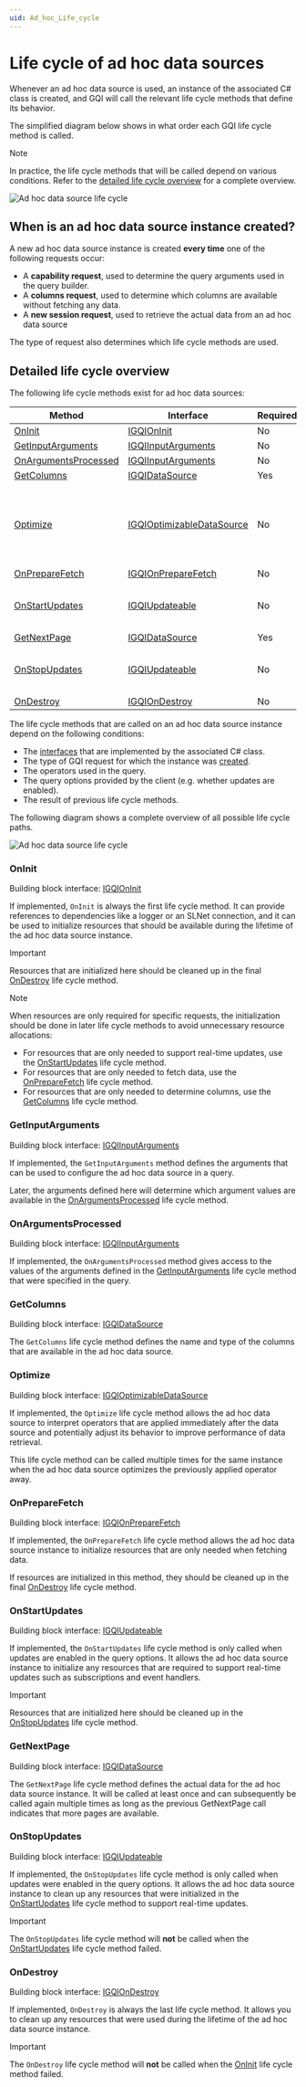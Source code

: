 ```yaml
---
uid: Ad_hoc_Life_cycle
---
```


# Life cycle of ad hoc data sources

Whenever an ad hoc data source is used, an instance of the associated C# class is created, and GQI will call the relevant life cycle methods that define its behavior.

The simplified diagram below shows in what order each GQI life cycle method is called.

> [!NOTE]
> In practice, the life cycle methods that will be called depend on various conditions. Refer to the [detailed life cycle overview](#detailed-life-cycle-overview) for a complete overview.

![Ad hoc data source life cycle](~/user-guide/images/GQI_AdHocDataSourceLifeCycle.png)

## When is an ad hoc data source instance created?

A new ad hoc data source instance is created **every time** one of the following requests occur:

- A **capability request**, used to determine the query arguments used in the query builder.
- A **columns request**, used to determine which columns are available without fetching any data.
- A **new session request**, used to retrieve the actual data from an ad hoc data source

The type of request also determines which life cycle methods are used.

## Detailed life cycle overview

The following life cycle methods exist for ad hoc data sources:

| Method | Interface | Required | Availability |
|--|--|--|--|
| [OnInit](#oninit) | [IGQIOnInit](xref:GQI_IGQIOnInit) | No | Always |
| [GetInputArguments](#getinputarguments) | [IGQIInputArguments](xref:GQI_IGQIInputArguments) | No | Always |
| [OnArgumentsProcessed](#onargumentsprocessed) | [IGQIInputArguments](xref:GQI_IGQIInputArguments) | No | Always |
| [GetColumns](#getcolumns) | [IGQIDataSource](xref:GQI_IGQIDataSource) | Yes | Always |
| [Optimize](#optimize) | [IGQIOptimizableDataSource](xref:GQI_IGQIOptimizableDataSource) | No | From DataMiner 10.5.0 [CU2]/10.5.5 onwards when using the [GQI DxM](xref:GQI_DxM)<!-- RN42528 --> |
| [OnPrepareFetch](#onpreparefetch) | [IGQIOnPrepareFetch](xref:GQI_IGQIOnPrepareFetch) | No | Always |
| [OnStartUpdates](#onstartupdates) | [IGQIUpdateable](xref:GQI_IGQIUpdateable) | No | From DataMiner 10.4.4/10.5.0 onwards<!-- RN 38643 --> |
| [GetNextPage](#getnextpage) | [IGQIDataSource](xref:GQI_IGQIDataSource) | Yes | Always |
| [OnStopUpdates](#onstopupdates) | [IGQIUpdateable](xref:GQI_IGQIUpdateable) | No | From DataMiner 10.4.4/10.5.0 onwards<!-- RN 38643 --> |
| [OnDestroy](#ondestroy) | [IGQIOnDestroy](xref:GQI_IGQIOnDestroy) | No | Always |

The life cycle methods that are called on an ad hoc data source instance depend on the following conditions:

- The [interfaces](xref:Ad_hoc_Building_blocks) that are implemented by the associated C# class.
- The type of GQI request for which the instance was [created](#when-is-an-ad-hoc-data-source-instance-created).
- The operators used in the query.
- The query options provided by the client (e.g. whether updates are enabled).
- The result of previous life cycle methods.

The following diagram shows a complete overview of all possible life cycle paths.

![Ad hoc data source life cycle](~/user-guide/images/GQI_AdHocDataSourceLifeCycle2.png)

### OnInit

Building block interface: [IGQIOnInit](xref:GQI_IGQIOnInit)

If implemented, `OnInit` is always the first life cycle method. It can provide references to dependencies like a logger or an SLNet connection, and it can be used to initialize resources that should be available during the lifetime of the ad hoc data source instance.

> [!IMPORTANT]
> Resources that are initialized here should be cleaned up in the final [OnDestroy](#ondestroy) life cycle method.

> [!NOTE]
> When resources are only required for specific requests, the initialization should be done in later life cycle methods to avoid unnecessary resource allocations:
>
> - For resources that are only needed to support real-time updates, use the [OnStartUpdates](#onstartupdates) life cycle method.
> - For resources that are only needed to fetch data, use the [OnPrepareFetch](#onpreparefetch) life cycle method.
> - For resources that are only needed to determine columns, use the [GetColumns](#getcolumns) life cycle method.

### GetInputArguments

Building block interface: [IGQIInputArguments](xref:GQI_IGQIInputArguments)

If implemented, the `GetInputArguments` method defines the arguments that can be used to configure the ad hoc data source in a query.

Later, the arguments defined here will determine which argument values are available in the [OnArgumentsProcessed](#onargumentsprocessed) life cycle method.

### OnArgumentsProcessed

Building block interface: [IGQIInputArguments](xref:GQI_IGQIInputArguments)

If implemented, the `OnArgumentsProcessed` method gives access to the values of the arguments defined in the [GetInputArguments](#getinputarguments) life cycle method that were specified in the query.

### GetColumns

Building block interface: [IGQIDataSource](xref:GQI_IGQIDataSource)

The `GetColumns` life cycle method defines the name and type of the columns that are available in the ad hoc data source.

### Optimize

Building block interface: [IGQIOptimizableDataSource](xref:GQI_IGQIOptimizableDataSource)

If implemented, the `Optimize` life cycle method allows the ad hoc data source to interpret operators that are applied immediately after the data source and potentially adjust its behavior to improve performance of data retrieval.

This life cycle method can be called multiple times for the same instance when the ad hoc data source optimizes the previously applied operator away.

### OnPrepareFetch

Building block interface: [IGQIOnPrepareFetch](xref:GQI_IGQIOnPrepareFetch)

If implemented, the `OnPrepareFetch` life cycle method allows the ad hoc data source instance to initialize resources that are only needed when fetching data.

If resources are initialized in this method, they should be cleaned up in the final [OnDestroy](#ondestroy) life cycle method.

### OnStartUpdates

Building block interface: [IGQIUpdateable](xref:GQI_IGQIUpdateable)

If implemented, the `OnStartUpdates` life cycle method is only called when updates are enabled in the query options. It allows the ad hoc data source instance to initialize any resources that are required to support real-time updates such as subscriptions and event handlers.

> [!IMPORTANT]
> Resources that are initialized here should be cleaned up in the [OnStopUpdates](#onstopupdates) life cycle method.

### GetNextPage

Building block interface: [IGQIDataSource](xref:GQI_IGQIDataSource)

The `GetNextPage` life cycle method defines the actual data for the ad hoc data source instance. It will be called at least once and can subsequently be called again multiple times as long as the previous GetNextPage call indicates that more pages are available.

### OnStopUpdates

Building block interface: [IGQIUpdateable](xref:GQI_IGQIUpdateable)

If implemented, the `OnStopUpdates` life cycle method is only called when updates were enabled in the query options. It allows the ad hoc data source instance to clean up any resources that were initialized in the [OnStartUpdates](#onstartupdates) life cycle method to support real-time updates.

> [!IMPORTANT]
> The `OnStopUpdates` life cycle method will **not** be called when the [OnStartUpdates](#onstartupdates) life cycle method failed.

### OnDestroy

Building block interface: [IGQIOnDestroy](xref:GQI_IGQIOnDestroy)

If implemented, `OnDestroy` is always the last life cycle method. It allows you to clean up any resources that were used during the lifetime of the ad hoc data source instance.

> [!IMPORTANT]
> The `OnDestroy` life cycle method will **not** be called when the [OnInit](#oninit) life cycle method failed.
